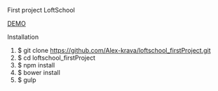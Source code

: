 First project LoftSchool

<a href='http://loftschool.kravchenkoalex.ru/'> DEMO </a>

Installation

1. $ git clone https://github.com/Alex-krava/loftschool_firstProject.git
2. $ cd loftschool_firstProject
3. $ npm install
4. $ bower install
5. $ gulp
